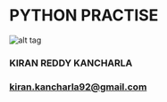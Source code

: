 # PYTHON PRACTISE

![alt tag](https://ee5817f8e2e9a2e34042-3365e7f0719651e5b8d0979bce83c558.ssl.cf5.rackcdn.com/python.png)

### KIRAN REDDY KANCHARLA

### kiran.kancharla92@gmail.com

